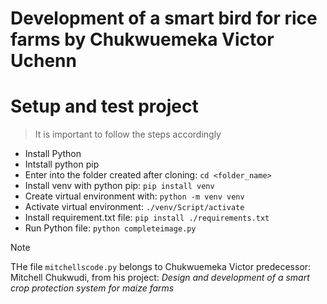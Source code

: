 # Development of a smart bird for rice farms by Chukwuemeka Victor Uchenn

# Setup and test project
> It is important to follow the steps accordingly
- Install Python
- Intstall python pip
- Enter into the folder created after cloning: `cd <folder_name>`
- Install venv with python pip: `pip install venv`
- Create virtual environment with: `python -m venv venv`
- Activate virtual environment: `./venv/Script/activate`
- Install requirement.txt file: `pip install ./requirements.txt`
- Run Python file: `python completeimage.py`

> [!NOTE]  
> THe file `mitchellscode.py` belongs to Chukwuemeka Victor predecessor: Mitchell Chukwudi, from his project: *Design and development of a smart crop protection system for maize farms*
